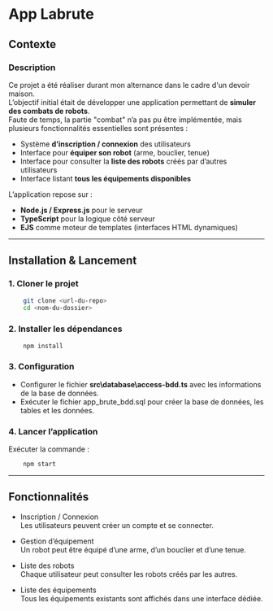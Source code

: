 # App Labrute

## Contexte

### Description
Ce projet a été réaliser durant mon alternance dans le cadre d'un devoir maison.\
L’objectif initial était de développer une application permettant de **simuler des combats de robots**.  
Faute de temps, la partie "combat" n’a pas pu être implémentée, mais plusieurs fonctionnalités essentielles sont présentes :  

- Système **d’inscription / connexion** des utilisateurs  
- Interface pour **équiper son robot** (arme, bouclier, tenue)  
- Interface pour consulter la **liste des robots** créés par d’autres utilisateurs  
- Interface listant **tous les équipements disponibles**  

L’application repose sur :  
- **Node.js / Express.js** pour le serveur  
- **TypeScript** pour la logique côté serveur  
- **EJS** comme moteur de templates (interfaces HTML dynamiques)  

---

## Installation & Lancement

### 1. Cloner le projet
```bash
    git clone <url-du-repo>
    cd <nom-du-dossier>
```

### 2. Installer les dépendances
```bash
    npm install
```

### 3. Configuration
- Configurer le fichier **src\database\access-bdd.ts** avec les informations de la base de données.
- Exécuter le fichier app_brute_bdd.sql pour créer la base de données, les tables et les données.

### 4. Lancer l’application
Exécuter la commande :
```bash
    npm start
```

---

## Fonctionnalités
- Inscription / Connexion\
Les utilisateurs peuvent créer un compte et se connecter.

- Gestion d’équipement\
Un robot peut être équipé d’une arme, d’un bouclier et d’une tenue.

- Liste des robots\
Chaque utilisateur peut consulter les robots créés par les autres.

- Liste des équipements\
Tous les équipements existants sont affichés dans une interface dédiée.
